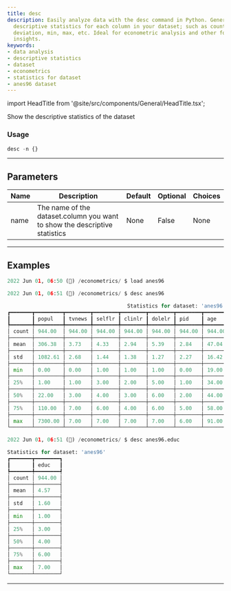 ```yaml
---
title: desc
description: Easily analyze data with the desc command in Python. Generate comprehensive
  descriptive statistics for each column in your dataset; such as count, mean, standard
  deviation, min, max, etc. Ideal for econometric analysis and other forms of statistical
  insights.
keywords:
- data analysis
- descriptive statistics
- dataset
- econometrics
- statistics for dataset
- anes96 dataset
---
```


import HeadTitle from '@site/src/components/General/HeadTitle.tsx';

<HeadTitle title="econometrics /desc - Reference | OpenBB Terminal Docs" />

Show the descriptive statistics of the dataset

### Usage

```python
desc -n {}
```

---

## Parameters

| Name | Description | Default | Optional | Choices |
| ---- | ----------- | ------- | -------- | ------- |
| name | The name of the dataset.column you want to show the descriptive statistics | None | False | None |


---

## Examples

```python
2022 Jun 01, 06:50 (🦋) /econometrics/ $ load anes96

2022 Jun 01, 06:51 (🦋) /econometrics/ $ desc anes96

                                       Statistics for dataset: 'anes96'
┏━━━━━━━┳━━━━━━━━━┳━━━━━━━━┳━━━━━━━━┳━━━━━━━━┳━━━━━━━━┳━━━━━━━━┳━━━━━━━━┳━━━━━━━━┳━━━━━━━━┳━━━━━━━━┳━━━━━━━━━━┓
┃       ┃ popul   ┃ tvnews ┃ selflr ┃ clinlr ┃ dolelr ┃ pid    ┃ age    ┃ educ   ┃ income ┃ vote   ┃ logpopul ┃
┡━━━━━━━╇━━━━━━━━━╇━━━━━━━━╇━━━━━━━━╇━━━━━━━━╇━━━━━━━━╇━━━━━━━━╇━━━━━━━━╇━━━━━━━━╇━━━━━━━━╇━━━━━━━━╇━━━━━━━━━━┩
│ count │ 944.00  │ 944.00 │ 944.00 │ 944.00 │ 944.00 │ 944.00 │ 944.00 │ 944.00 │ 944.00 │ 944.00 │ 944.00   │
├───────┼─────────┼────────┼────────┼────────┼────────┼────────┼────────┼────────┼────────┼────────┼──────────┤
│ mean  │ 306.38  │ 3.73   │ 4.33   │ 2.94   │ 5.39   │ 2.84   │ 47.04  │ 4.57   │ 16.33  │ 0.42   │ 2.47     │
├───────┼─────────┼────────┼────────┼────────┼────────┼────────┼────────┼────────┼────────┼────────┼──────────┤
│ std   │ 1082.61 │ 2.68   │ 1.44   │ 1.38   │ 1.27   │ 2.27   │ 16.42  │ 1.60   │ 5.97   │ 0.49   │ 3.19     │
├───────┼─────────┼────────┼────────┼────────┼────────┼────────┼────────┼────────┼────────┼────────┼──────────┤
│ min   │ 0.00    │ 0.00   │ 1.00   │ 1.00   │ 1.00   │ 0.00   │ 19.00  │ 1.00   │ 1.00   │ 0.00   │ -2.30    │
├───────┼─────────┼────────┼────────┼────────┼────────┼────────┼────────┼────────┼────────┼────────┼──────────┤
│ 25%   │ 1.00    │ 1.00   │ 3.00   │ 2.00   │ 5.00   │ 1.00   │ 34.00  │ 3.00   │ 14.00  │ 0.00   │ 0.10     │
├───────┼─────────┼────────┼────────┼────────┼────────┼────────┼────────┼────────┼────────┼────────┼──────────┤
│ 50%   │ 22.00   │ 3.00   │ 4.00   │ 3.00   │ 6.00   │ 2.00   │ 44.00  │ 4.00   │ 17.00  │ 0.00   │ 3.10     │
├───────┼─────────┼────────┼────────┼────────┼────────┼────────┼────────┼────────┼────────┼────────┼──────────┤
│ 75%   │ 110.00  │ 7.00   │ 6.00   │ 4.00   │ 6.00   │ 5.00   │ 58.00  │ 6.00   │ 21.00  │ 1.00   │ 4.70     │
├───────┼─────────┼────────┼────────┼────────┼────────┼────────┼────────┼────────┼────────┼────────┼──────────┤
│ max   │ 7300.00 │ 7.00   │ 7.00   │ 7.00   │ 7.00   │ 6.00   │ 91.00  │ 7.00   │ 24.00  │ 1.00   │ 8.90     │
└───────┴─────────┴────────┴────────┴────────┴────────┴────────┴────────┴────────┴────────┴────────┴──────────┘

2022 Jun 01, 06:51 (🦋) /econometrics/ $ desc anes96.educ

Statistics for dataset: 'anes96'
┏━━━━━━━┳━━━━━━━━┓
┃       ┃ educ   ┃
┡━━━━━━━╇━━━━━━━━┩
│ count │ 944.00 │
├───────┼────────┤
│ mean  │ 4.57   │
├───────┼────────┤
│ std   │ 1.60   │
├───────┼────────┤
│ min   │ 1.00   │
├───────┼────────┤
│ 25%   │ 3.00   │
├───────┼────────┤
│ 50%   │ 4.00   │
├───────┼────────┤
│ 75%   │ 6.00   │
├───────┼────────┤
│ max   │ 7.00   │
└───────┴────────┘
```
---
